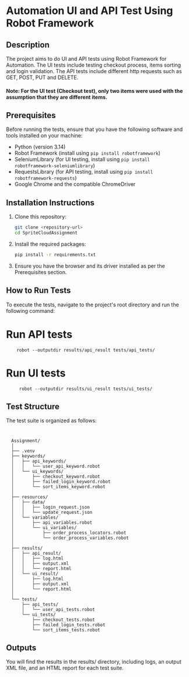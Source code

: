 # Automation UI and API Test Using Robot Framework

## Description
The project aims to do UI and API tests using Robot Framework for Automation. The UI tests include testing checkout process, items sorting and login validation.
The API tests include different http requests such as GET, POST, PUT and DELETE.


#### Note: For the UI test (Checkout test), only two items were used with the assumption that they are different items.

## Prerequisites
Before running the tests, ensure that you have the following software and tools installed on your machine:

- Python (version 3.14)
- Robot Framework (install using `pip install robotframework`)
- SeleniumLibrary (for UI testing, install using `pip install robotframework-seleniumlibrary`)
- RequestsLibrary (for API testing, install using `pip install robotframework-requests`)
- Google Chrome and the compatible ChromeDriver

## Installation Instructions
1. Clone this repository:
   ```bash
   git clone <repository-url>
   cd SpriteCloudAssignment
2. Install the required packages:
   ```bash
   pip install -r requirements.txt
3. Ensure you have the browser and its driver installed as per the Prerequisites section.

## How to Run Tests
To execute the tests, navigate to the project's root directory and run the following command:

   # Run API tests
        robot --outputdir results/api_result tests/api_tests/
   # Run UI tests
         robot --outputdir results/ui_result tests/ui_tests/

## Test Structure
The test suite is organized as follows:
   # 
   
      Assignment/
      │
      ├── .venv                   
      ├── keywords/               
      │   ├── api_keywords/
      │   │   └── user_api_keyword.robot
      │   └── ui_keywords/
      │       ├── checkout_keyword.robot
      │       ├── failed_login_keyword.robot
      │       └── sort_items_keyword.robot
      │
      ├── resources/              
      │   ├── data/
      │   │   ├── login_request.json
      │   │   └── update_request.json
      │   └── variables/
      │       ├── api_variables.robot
      │       └── ui_variables/
      │           ├── order_process_locators.robot
      │           └── order_process_variables.robot
      │
      ├── results/                
      │   ├── api_result/
      │   │   ├── log.html
      │   │   ├── output.xml
      │   │   └── report.html
      │   └── ui_result/
      │       ├── log.html
      │       ├── output.xml
      │       └── report.html
      │
      └── tests/                  
          ├── api_tests/
          │   └── user_api_tests.robot
          └── ui_tests/
              ├── checkout_tests.robot
              ├── failed_login_tests.robot
              └── sort_items_tests.robot
## Outputs
You will find the results in the results/ directory, including logs, an output XML file, and an HTML report for each test suite.

